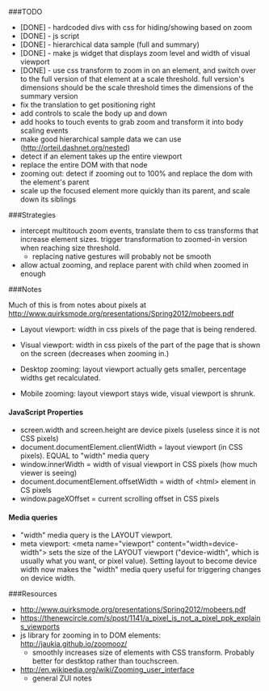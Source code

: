 ###TODO

- [DONE] - hardcoded divs with css for hiding/showing based on zoom
- [DONE] - js script
- [DONE] - hierarchical data sample (full and summary)
- [DONE] - make js widget that displays zoom level and width of visual viewport
- [DONE] - use css transform to zoom in on an element, and switch over to the full version of that element at a scale threshold.  full version's dimensions should be the scale threshold times the dimensions of the summary version
- fix the translation to get positioning right
- add controls to scale the body up and down
- add hooks to touch events to grab zoom and transform it into body scaling events
- make good hierarchical sample data we can use (http://orteil.dashnet.org/nested)
- detect if an element takes up the entire viewport
- replace the entire DOM with that node
- zooming out: detect if zooming out to 100% and replace the dom with the element's parent
- scale up the focused element more quickly than its parent, and scale down its siblings
 

###Strategies
- intercept multitouch zoom events, translate them to css transforms that increase element sizes.  trigger transformation to zoomed-in version when reaching size threshold.
  - replacing native gestures will probably not be smooth
- allow actual zooming, and replace parent with child when zoomed in enough

###Notes

Much of this is from notes about pixels at http://www.quirksmode.org/presentations/Spring2012/mobeers.pdf

- Layout viewport: width in css pixels of the page that is being rendered.
- Visual viewport: width in css pixels of the part of the page that is shown on the screen (decreases when zooming in.)

- Desktop zooming: layout viewport actually gets smaller, percentage widths get recalculated.
- Mobile zooming: layout viewport stays wide, visual viewport is shrunk.

#### JavaScript Properties

- screen.width and screen.height are device pixels (useless since it is not CSS pixels)
- document.documentElement.clientWidth = layout viewport (in CSS pixels). EQUAL to "width" media query
- window.innerWidth = width of visual viewport in CSS pixels (how much viewer is seeing)
- document.documentElement.offsetWidth = width of \<html\> element in CS pixels
- window.pageXOffset = current scrolling offset in CSS pixels

#### Media queries

- "width" media query is the LAYOUT viewport.
- meta viewport: \<meta name="viewport" content="width=device-width"\> sets the size of the LAYOUT viewport ("device-width", which is usually what you want, or pixel value).  Setting layout to become device width now makes the "width" media query useful for triggering changes on device width.

###Resources
- http://www.quirksmode.org/presentations/Spring2012/mobeers.pdf
- https://thenewcircle.com/s/post/1141/a_pixel_is_not_a_pixel_ppk_explains_viewports
- js library for zooming in to DOM elements: http://jaukia.github.io/zoomooz/
  - smoothly increases size of elements with CSS transform.  Probably better for destktop rather than touchscreen. 
- http://en.wikipedia.org/wiki/Zooming_user_interface
  - general ZUI notes